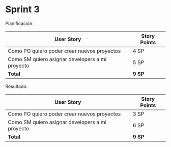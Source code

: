 # Sprint 3

Planificación: 

| User Story                                                   | Story Points |
| ------------------------------------------------------------ | ------------ |
| Como PO quiero poder crear nuevos proyectos                  | 4 SP         |
| Como SM quiero asignar developers a mi proyecto              | 5 SP         |
| **Total**                                                    | **9 SP**     |

Resultado: 

| User Story                                                   | Story Points |
| ------------------------------------------------------------ | ------------ |
| Como PO quiero poder crear nuevos proyectos                  | 3 SP         |
| Como SM quiero asignar developers a mi proyecto              | 6 SP         |
| **Total**                                                    | **9 SP**     |

